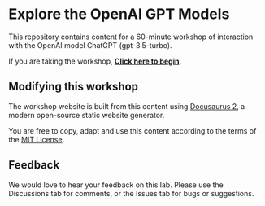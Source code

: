 # Explore the OpenAI GPT Models

This repository contains content for a 60-minute workshop of interaction with the OpenAI model ChatGPT (gpt-3.5-turbo).

If you are taking the workshop, **[Click here to begin](https://globalaicommunity.github.io/AzureOpenAIService-Workshop/)**.

## Modifying this workshop

The workshop website is built from this content using [Docusaurus 2](https://docusaurus.io/), a modern open-source static website generator.

You are free to copy, adapt and use this content according to the terms of the [MIT License](LICENSE).

## Feedback

We would love to hear your feedback on this lab. Please use the Discussions tab for comments, or the Issues tab for bugs or suggestions.
